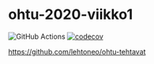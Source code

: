# ohtu-2020-viikko1

![GitHub Actions](https://github.com/lehtoneo/ohtu-2020-viikko1/workflows/Java%20CI%20with%20Gradle/badge.svg)
[![codecov](https://codecov.io/gh/lehtoneo/ohtu-2020-viikko1/branch/main/graph/badge.svg?token=UG9BCXDXX0)](undefined)

https://github.com/lehtoneo/ohtu-tehtavat

